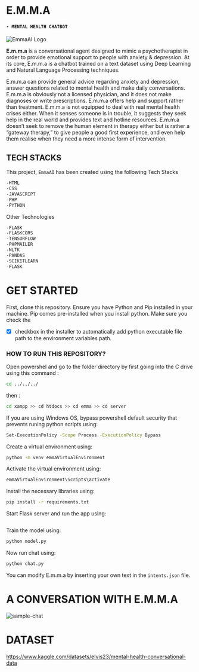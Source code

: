 # E.M.M.A 
#### `- MENTAL HEALTH CHATBOT`
![EmmaAI Logo](http://localhost/emma/img/emma.jpg)

**E.m.m.a** is a conversational agent designed to mimic a psychotherapist in order to provide emotional support to people with anxiety & depression.
At its core, E.m.m.a is a chatbot trained on a text dataset using Deep Learning and Natural Language Processing techniques. 

E.m.m.a can provide general advice regarding anxiety and depression, answer questions related to mental health and make daily conversations. E.m.m.a is obviously not a licensed physician, and it does not make diagnoses or write prescriptions. E.m.m.a offers help and support rather than treatment. E.m.m.a is not equipped to deal with real mental health crises either. When it senses someone is in trouble, it suggests they seek help in the real world and provides text and hotline resources. E.m.m.a doesn’t seek to remove the human element in therapy either but is rather a “gateway therapy,” to give people a good first experience, and even help them realise when they need a more intense form of intervention.

## TECH STACKS

This project, `EmmaAI` has been created using the following Tech Stacks

```bash
-HTML
-CSS
-JAVASCRIPT
-PHP
-PYTHON
```

Other Technologies

```bash
-FLASK
-FLASKCORS
-TENSORFLOW
-PHPMAILER
-NLTK
-PANDAS
-SCIKITLEARN
-FLASK
```

# GET STARTED

First, clone this repository. Ensure you have Python and Pip installed in your machine. Pip comes pre-installed when you install python. Make sure you check the 
- [x] checkbox in the installer to automatically add python executable file path to the environment variables path.

### HOW TO RUN THIS REPOSITORY?
Open powershel and go to the folder directory by first going into the C drive using this command :
```bash
cd ../../../
```
then :
```bash
cd xampp >> cd htdocs >> cd emma >> cd server
```

If you are using Windows OS, bypass powershell default security that prevents runing python scripts using:
```bash
Set-ExecutionPolicy -Scope Process -ExecutionPolicy Bypass
```
Create a virtual environment using:
```bash
python -m venv emmaVirtualEnvironment
```
Activate the virtual environment using:
```bash
emmaVirtualEnvironment\Scripts\activate
```
Install the necessary libraries using:
```bash
pip install -r requirements.txt
```
Start Flask server and run the app using:
```bashpython app.py

```
Train the model using:
```bash
python model.py
```
Now run chat using:
```bash
python chat.py
```

You can modify E.m.m.a by inserting your own text in the `intents.json` file.

# A CONVERSATION WITH E.M.M.A
![sample-chat](http://localhost/emma/img/chat.jpg)

# DATASET
https://www.kaggle.com/datasets/elvis23/mental-health-conversational-data
